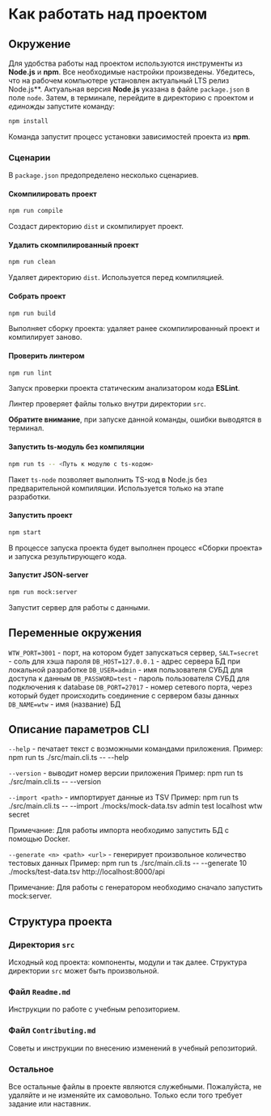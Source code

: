 # Как работать над проектом

## Окружение

Для удобства работы над проектом используются инструменты из **Node.js** и **npm**. Все необходимые настройки произведены. Убедитесь, что на рабочем компьютере установлен актуальный LTS релиз Node.js**. Актуальная версия **Node.js** указана в файле `package.json` в поле `node`. Затем, в терминале, перейдите в директорию с проектом и _единожды_ запустите команду:

```bash
npm install
```

Команда запустит процесс установки зависимостей проекта из **npm**.

### Сценарии

В `package.json` предопределено несколько сценариев.

#### Скомпилировать проект

```bash
npm run compile
```

Создаст директорию `dist` и скомпилирует проект.

#### Удалить скомпилированный проект

```bash
npm run clean
```

Удаляет директорию `dist`. Используется перед компиляцией.

#### Собрать проект

```bash
npm run build
```

Выполняет сборку проекта: удаляет ранее скомпилированный проект и компилирует заново.

#### Проверить линтером

```bash
npm run lint
```

Запуск проверки проекта статическим анализатором кода **ESLint**.

Линтер проверяет файлы только внутри директории `src`.

**Обратите внимание**, при запуске данной команды, ошибки выводятся в терминал.

#### Запустить ts-модуль без компиляции

```bash
npm run ts -- <Путь к модулю с ts-кодом>
```

Пакет `ts-node` позволяет выполнить TS-код в Node.js без предварительной компиляции. Используется только на этапе разработки.

#### Запустить проект

```bash
npm start
```

В процессе запуска проекта будет выполнен процесс «Сборки проекта» и запуска результирующего кода.

#### Запустит JSON-server

```bash
npm run mock:server
```

Запустит сервер для работы с данными.

## Переменные окружения

`WTW_PORT=3001` - порт, на котором будет запускаться сервер,
`SALT=secret` - соль для хэша пароля
`DB_HOST=127.0.0.1` - адрес сервера БД при локальной разработке 
`DB_USER=admin` - имя пользователя СУБД для доступа к данным
`DB_PASSWORD=test` - пароль пользователя СУБД для подключения к database
`DB_PORT=27017` - номер сетевого порта, через который будет происходить соединение с сервером базы данных
`DB_NAME=wtw` - имя (название) БД

## Описание параметров CLI
`--help` - печатает текст с возможными командами приложения.
Пример:
  npm run ts ./src/main.cli.ts -- --help

`--version` - выводит номер версии приложения
Пример:
  npm run ts ./src/main.cli.ts -- --version

`--import <path>` - импортирует данные из TSV
Пример:
  npm run ts ./src/main.cli.ts -- --import ./mocks/mock-data.tsv admin test localhost wtw secret

Примечание: Для работы импорта необходимо запустить БД с помощью Docker.

`--generate <n> <path> <url>` - генерирует произвольное количество тестовых данных
Пример:
  npm run ts ./src/main.cli.ts -- --generate 10 ./mocks/test-data.tsv http://localhost:8000/api

Примечание: Для работы с генератором необходимо сначало запустить mock:server.

## Структура проекта

### Директория `src`

Исходный код проекта: компоненты, модули и так далее. Структура директории `src` может быть произвольной.

### Файл `Readme.md`

Инструкции по работе с учебным репозиторием.

### Файл `Contributing.md`

Советы и инструкции по внесению изменений в учебный репозиторий.

### Остальное

Все остальные файлы в проекте являются служебными. Пожалуйста, не удаляйте и не изменяйте их самовольно. Только если того требует задание или наставник.
